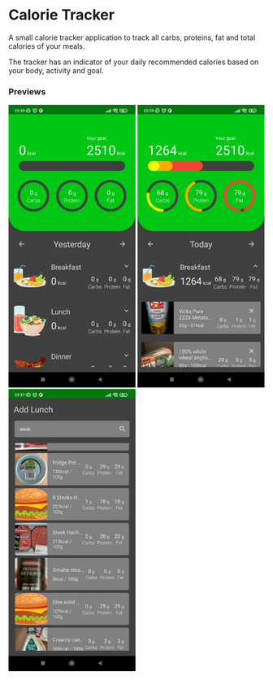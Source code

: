 # Calorie Tracker
A small calorie tracker application to track all carbs, proteins, fat and total calories of your meals.

The tracker has an indicator of your daily recommended calories based on your body, activity and goal.

### Previews
<p>
  <img src="screenshots/empty_tracker.jpg" width=250>
  <img src="screenshots/filled_tracker.jpg" width=250>
  <img src="screenshots/food_api_search.jpg" width=250>
</p>

